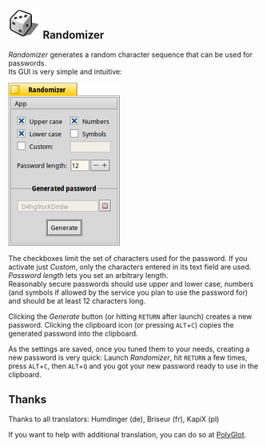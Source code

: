 ## ![Randomizer icon](./artwork/randomizer_icon_64.png) Randomizer

_Randomizer_ generates a random character sequence that can be used for passwords.   
Its GUI is very simple and intuitive:

![Randomizer screenshot](./artwork/screenshot.png)

The checkboxes limit the set of characters used for the password. If you activate just _Custom_, only the characters entered in its text field are used. _Password length_ lets you set an arbitrary length.   
Reasonably secure passwords should use upper and lower case, numbers (and symbols if allowed by the service you plan to use the password for) and should be at least 12 characters long.

Clicking the _Generate_ button (or hitting ```RETURN``` after launch) creates a new password. Clicking the clipboard icon (or pressing ```ALT```+```C```) copies the generated password into the clipboard.

As the settings are saved, once you tuned them to your needs, creating a new password is very quick: Launch _Randomizer_, hit ```RETURN``` a few times, press ```ALT```+```C```, then ```ALT```+```Q``` and you got your new password ready to use in the clipboard.

## Thanks

Thanks to all translators: Humdinger (de), Briseur (fr), KapiX (pl)

If you want to help with additional translation, you can do so at [PolyGlot](https://i18n.kacperkasper.pl).
